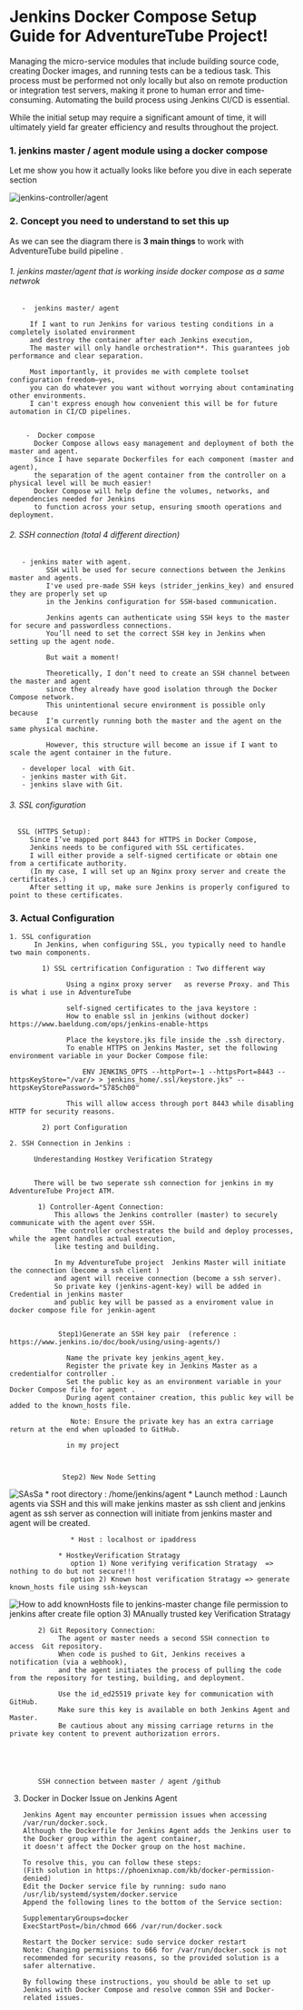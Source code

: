 
# Jenkins Docker Compose Setup Guide for AdventureTube Project!

Managing the micro-service modules that include building source code, creating Docker images, and running tests can be a tedious task. 
This process must be performed not only locally but also on remote production or integration test servers, making it prone to human error and time-consuming. 
Automating the build process using Jenkins CI/CD is essential.

While the initial setup may require a significant amount of time, it will ultimately yield far greater efficiency and results throughout the project. 


### 1. jenkins master / agent module using a docker compose 
Let me show you how it actually looks like before you dive in each seperate section 

![jenkins-controller/agent](images/AdventureTube-Server-Jenkins.jpg)



### 2. Concept you need to understand to  set this up
As we can see the diagram there is **3 main things** to work with AdventureTube build pipeline .
   ###### 1. jenkins master/agent  that is working inside docker compose as a same netwrok
      
       -  jenkins master/ agent 
  
         If I want to run Jenkins for various testing conditions in a completely isolated environment
         and destroy the container after each Jenkins execution, 
         The master will only handle orchestration**. This guarantees job performance and clear separation.

         Most importantly, it provides me with complete toolset configuration freedom—yes,
         you can do whatever you want without worrying about contaminating other environments.
         I can't express enough how convenient this will be for future automation in CI/CD pipelines.


        -  Docker compose 
          Docker Compose allows easy management and deployment of both the master and agent. 
          Since I have separate Dockerfiles for each component (master and agent), 
          the separation of the agent container from the controller on a physical level will be much easier! 
          Docker Compose will help define the volumes, networks, and dependencies needed for Jenkins 
          to function across your setup, ensuring smooth operations and deployment.
      
 
   ###### 2.  SSH connection (total 4 different direction)
   
       - jenkins mater with agent.
             SSH will be used for secure connections between the Jenkins master and agents. 
             I've used pre-made SSH keys (strider_jenkins_key) and ensured they are properly set up 
             in the Jenkins configuration for SSH-based communication. 

             Jenkins agents can authenticate using SSH keys to the master for secure and passwordless connections. 
             You’ll need to set the correct SSH key in Jenkins when setting up the agent node.

             But wait a moment! 

             Theoretically, I don’t need to create an SSH channel between the master and agent 
             since they already have good isolation through the Docker Compose network.
             This unintentional secure environment is possible only because
             I’m currently running both the master and the agent on the same physical machine. 
        
             However, this structure will become an issue if I want to scale the agent container in the future.
    
       - developer local  with Git.
       - jenkins master with Git.
       - jenkins slave with Git.   
       
   ###### 3. SSL configuration 
   
      SSL (HTTPS Setup): 
         Since I’ve mapped port 8443 for HTTPS in Docker Compose, 
         Jenkins needs to be configured with SSL certificates. 
         I will either provide a self-signed certificate or obtain one from a certificate authority. 
         (In my case, I will set up an Nginx proxy server and create the certificates.) 
         After setting it up, make sure Jenkins is properly configured to point to these certificates.


      

### 3.    Actual Configuration 

       
    1. SSL configuration  
          In Jenkins, when configuring SSL, you typically need to handle two main components. 
          
            1) SSL certrification Configuration : Two different way 
                  
                  Using a nginx proxy server   as reverse Proxy. and This is what i use in AdventureTube 
                
                  self-signed certificates to the java keystore :       
                  How to enable ssl in jenkins (without docker) https://www.baeldung.com/ops/jenkins-enable-https

                  Place the keystore.jks file inside the .ssh directory.
                  To enable HTTPS on Jenkins Master, set the following environment variable in your Docker Compose file:
                   
                      ENV JENKINS_OPTS --httpPort=-1 --httpsPort=8443 --httpsKeyStore="/var/> > jenkins_home/.ssl/keystore.jks" --httpsKeyStorePassword="5785ch00"
  
                  This will allow access through port 8443 while disabling HTTP for security reasons.

            2) port Configuration 

    2. SSH Connection in Jenkins : 

          Underestanding Hostkey Verification Strategy 
          
            
          There will be two seperate ssh connection for jenkins in my AdventureTube Project ATM.

           1) Controller-Agent Connection: 
               This allows the Jenkins controller (master) to securely communicate with the agent over SSH. 
               The controller orchestrates the build and deploy processes, while the agent handles actual execution, 
               like testing and building.

               In my AdventureTube project  Jenkins Master will initiate the connection (become a ssh client )
               and agent will receive connection (become a ssh server).
               So private key (jenkins-agent-key) will be added in Credential in jenkins master 
               and public key will be passed as a enviroment value in docker compose file for jenkin-agent


                Step1)Generate an SSH key pair  (reference : https://www.jenkins.io/doc/book/using/using-agents/)
       
                  Name the private key jenkins_agent_key.
                  Register the private key in Jenkins Master as a credentialfor controller .
                  Set the public key as an environment variable in your Docker Compose file for agent .
                  During agent container creation, this public key will be added to the known_hosts file.
       
                   Note: Ensure the private key has an extra carriage return at the end when uploaded to GitHub.

                  in my project 

       

                 Step2) New Node Setting
   ![SAsSa](/images/node-setting.png)
                   * root directory : /home/jenkins/agent
                   * Launch method : Launch agents via SSH and  this will make jenkins master as ssh client and  jenkins agent as ssh server
                                     as connection will  initiate from jenkins master and agent will be created.

                   * Host : localhost or ipaddress
  
                * HostkeyVerification Stratagy 
                   option 1) None verifying verification Stratagy  => nothing to do but not secure!!!
                   option 2) Known host verification Stratagy => generate known_hosts file using ssh-keyscan
   ![How to add knownHosts file to jenkins-master](images/ssh-keyscan.png)
                       change file permission to jenkins after create file
                    option 3) MAnually trusted key Verification Stratagy 

           2) Git Repository Connection: 
                The agent or master needs a second SSH connection to access  Git repository.
                When code is pushed to Git, Jenkins receives a notification (via a webhook), 
                and the agent initiates the process of pulling the code from the repository for testing, building, and deployment.

                Use the id_ed25519 private key for communication with GitHub.
                Make sure this key is available on both Jenkins Agent and Master.
                Be cautious about any missing carriage returns in the private key content to prevent authorization errors.



        

           SSH connection between master / agent /github 


    


3) Docker in Docker Issue on Jenkins Agent

       Jenkins Agent may encounter permission issues when accessing /var/run/docker.sock.
       Although the Dockerfile for Jenkins Agent adds the Jenkins user to the Docker group within the agent container, 
       it doesn't affect the Docker group on the host machine.
          
       To resolve this, you can follow these steps:
       (Fith solution in https://phoenixnap.com/kb/docker-permission-denied) 
       Edit the Docker service file by running: sudo nano /usr/lib/systemd/system/docker.service
       Append the following lines to the bottom of the Service section:
     
       SupplementaryGroups=docker
       ExecStartPost=/bin/chmod 666 /var/run/docker.sock

       Restart the Docker service: sudo service docker restart
       Note: Changing permissions to 666 for /var/run/docker.sock is not recommended for security reasons, so the provided solution is a safer alternative.

       By following these instructions, you should be able to set up Jenkins with Docker Compose and resolve common SSH and Docker-related issues.


